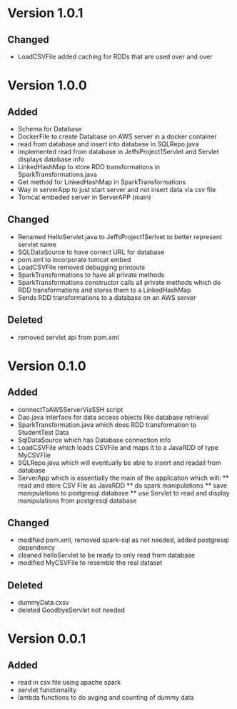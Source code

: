 # Version 1.0.1
## Changed
* LoadCSVFile added caching for RDDs that are used over and over

# Version 1.0.0
## Added
* Schema for Database
* DockerFile to create Database on AWS server in a docker container
* read from database and insert into database in SQLRepo.java
* implemented read from database in JeffsProject1Servlet and Servlet displays database info
* LinkedHashMap to store RDD transformations in SparkTransformations.java
* Get method for LinkedHashMap in SparkTransformations
* Way in serverApp to just start server and not insert data via csv file
* Tomcat embeded server in ServerAPP (main)

## Changed
* Renamed HelloServlet.java to JeffsProject1Serlvet to better represent servlet name
* SQLDataSource to have correct URL for database
* pom.xml to incorporate tomcat embed
* LoadCSVFile removed debugging printouts
* SparkTransformations to have all private methods
* SparkTransformations constructor calls all private methods which do RDD transformations and stores them to a LinkedHashMap
* Sends RDD transformations to a database on an AWS server

## Deleted 
* removed servlet api from pom.xml

# Version 0.1.0
## Added
* connectToAWSServerViaSSH script
* Dao.java interface for data access objects like database retrieval
* SparkTransformation.java which does RDD transformation to StudentTest Data
* SqlDataSource which has Database connection info
* LoadCSVFile which loads CSVFile and maps it to a JavaRDD of type MyCSVFile
* SQLRepo.java which will eventually be able to insert and readall from database
* ServerApp which is essentially the main of the application which will:
** read and store CSV File as JavaRDD
** do spark manipulations
** save manipulations to postgresql database
** use Servlet to read and display manipulations from postgresql database

## Changed
* modified pom.xml, removed spark-sql as not needed, added postgresql dependency
* cleaned helloServlet to be ready to only read from database
* modified MyCSVFile to resemble the real dataset

## Deleted
* dummyData.cxsv
* deleted GoodbyeServlet not needed

# Version 0.0.1
## Added
* read in csv.file using apache spark
* servlet functionality
* lambda functions to do avging and counting of dummy data

